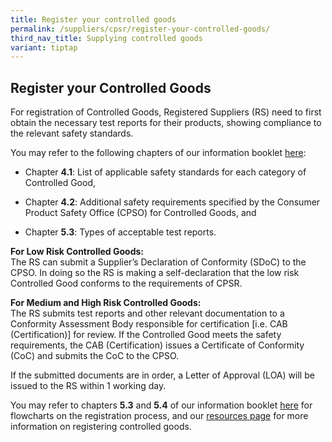 ```yaml
---
title: Register your controlled goods
permalink: /suppliers/cpsr/register-your-controlled-goods/
third_nav_title: Supplying controlled goods
variant: tiptap
---
```

<h2>Register your Controlled Goods</h2>
<p>For registration of Controlled Goods, Registered Suppliers (RS) need to
first obtain the necessary test reports for their products, showing compliance
to the relevant safety standards.</p>
<p>You may refer to the following chapters of our information booklet <a href="/files/cps-info-booklet.pdf" rel="noopener noreferrer nofollow" target="_blank">here</a>:</p>
<ul data-tight="true" class="tight">
<li>
<p>Chapter <strong>4.1</strong>: List of applicable safety standards for each
category of Controlled Good,</p>
</li>
<li>
<p>Chapter <strong>4.2</strong>: Additional safety requirements specified
by the Consumer Product Safety Office (CPSO) for Controlled Goods, and</p>
</li>
<li>
<p>Chapter <strong>5.3</strong>: Types of acceptable test reports.</p>
</li>
</ul>
<p><strong>For Low Risk Controlled Goods:</strong>
<br>The RS can submit a Supplier’s Declaration of Conformity (SDoC) to the
CPSO. In doing so the RS is making a self-declaration that the low risk
Controlled Good conforms to the requirements of CPSR.</p>
<p><strong>For Medium and High Risk Controlled Goods:</strong>
<br>The RS submits test reports and other relevant documentation to a Conformity
Assessment Body responsible for certification [i.e. CAB (Certification)]
for review. If the Controlled Good meets the safety requirements, the CAB
(Certification) issues a Certificate of Conformity (CoC) and submits the
CoC to the CPSO.</p>
<p>If the submitted documents are in order, a Letter of Approval (LOA) will
be issued to the RS within 1 working day.</p>
<p>You may refer to chapters <strong>5.3</strong> and <strong>5.4</strong> of
our information booklet <a href="/files/cps-info-booklet.pdf" rel="noopener noreferrer nofollow" target="_blank">here</a> for flowcharts on the registration
process, and our <a href="/suppliers/cpsr/resources" rel="noopener noreferrer nofollow" target="_blank">resources page</a> for
more information on registering controlled goods.</p>